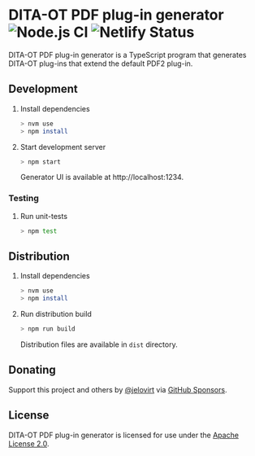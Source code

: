 # DITA-OT PDF plug-in generator ![Node.js CI] ![Netlify Status]

DITA-OT PDF plug-in generator is a TypeScript program that generates DITA-OT plug-ins that extend the default PDF2 plug-in.

## Development

1.  Install dependencies
    ```sh
    > nvm use
    > npm install
    ```
2.  Start development server
    ```sh
    > npm start
    ```
    Generator UI is available at http://localhost:1234.

### Testing

1.  Run unit-tests
    ```sh
    > npm test
    ```

## Distribution

1.  Install dependencies
    ```sh
    > nvm use
    > npm install
    ```
2.  Run distribution build
    ```sh
    > npm run build
    ```
    Distribution files are available in `dist` directory.

## Donating

Support this project and others by [@jelovirt](https://github.com/jelovirt) via [GitHub Sponsors](https://github.com/sponsors/jelovirt).

## License

DITA-OT PDF plug-in generator is licensed for use under the [Apache License 2.0](http://www.apache.org/licenses/LICENSE-2.0).

[netlify status]: https://api.netlify.com/api/v1/badges/55797fd8-f3be-41c7-b252-c52de60e3917/deploy-status
[node.js ci]: https://github.com/jelovirt/pdf-generator/workflows/Node.js%20CI/badge.svg
